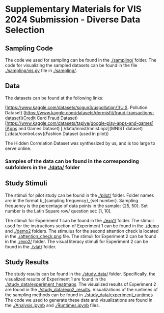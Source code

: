 # Supplementary Materials for VIS 2024 Submission - Diverse Data Selection

## Sampling Code

The code we used for sampling can be found in the [./sampling/](sampling/) folder. 
The code for visualizing the sampled datasets can be found in the file [./sampling/vis.py](vis.py) file in [./sampling/](sampling/).

## Data

The datasets can be found at the following links:

[https://www.kaggle.com/datasets/sogun3/uspollution/](U.S. Pollution Dataset)
[https://www.kaggle.com/datasets/dermisfit/fraud-transactions-dataset](Credit Card Fraud Dataset)
[https://www.kaggle.com/datasets/tapive/google-play-apps-and-games](Apps and Games Dataset)
[./data/mnist/mnist.npz](MNIST dataset)
[./data/control.csv](Fashion Dataset (used in pilot))

The Hidden Correlation Dataset was synthesized by us, and is too large to serve online. 

### Samples of the data can be found in the corresponding subfolders in the [./data/](data/) folder

## Study Stimuli

The stimuli for pilot study can be found in the [./pilot/](pilot/) folder. Folder names are in the format b_{sampling frequency}_{set number}. Sampling frequency is the percentage of data points in the sample: {25, 50}. Set number is the Latin Square row/ question set: [1, 10].

The stimuli for Experiment 1 can be found in the [./exp1/](exp1/) folder.
The stimuli used for the instructions section of Experiment 1 can be found in the [./demo](demo/) and [./demo2](demo2/) folders.
The stimulus for the second attention check is located in the [./attention_check.png](attention_check.png) file.
The stimuli for Experiment 2 can be found in the [./exp2/](exp2/) folder.
The visual literacy stimuli for Experiment 2 can be found in the [./vlat/](vlat/) folder.

## Study Results

The study results can be found in the [./study_data/](study_data/) folder. 
Specifically, the visualized results of Experiment 1 are found in the [./study_data/experiment_heatmaps](study_data/experiment_heatmaps/).
The visualized results of Experiment 2 are found in the [./study_data/exp2_results](study_data/exp2_results/).
Visualizations of the runtimes of the sampling methods can be found in [./study_data/experiment_runtimes](study_data/experiment_runtimes/)
The code we used to generate these data and visualizations are found in the [./Analysis.ipynb](Analysis.ipynb) and [./Runtimes.ipynb](Runtimes.ipynb) files.

